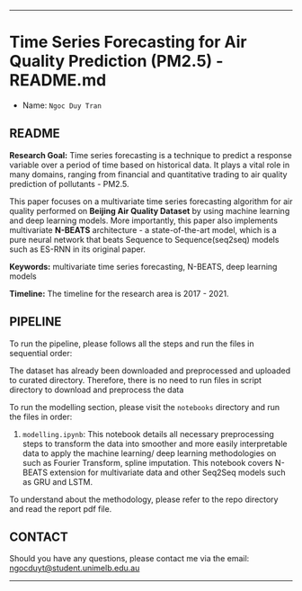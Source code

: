 
---

# Time Series Forecasting for Air Quality Prediction (PM2.5) - README.md
- Name: `Ngoc Duy Tran`

## README 

**Research Goal:** Time series forecasting is a technique to predict a response variable over a period of time based on historical data. It plays a vital role in many domains, ranging from financial and quantitative trading to air quality prediction of pollutants - PM2.5.

This paper focuses on a multivariate time series forecasting algorithm for air quality performed on **Beijing Air Quality Dataset** by using machine learning and deep learning models. More importantly, this paper also implements multivariate **N-BEATS** architecture - a state-of-the-art model, which is a pure neural network that beats Sequence to Sequence(seq2seq) models such as ES-RNN in its original paper.

**Keywords:** multivariate time series forecasting, N-BEATS, deep learning models

**Timeline:** The timeline for the research area is 2017 - 2021.

## PIPELINE

To run the pipeline, please follows all the steps and run the files in sequential order:

The dataset has already been downloaded and preprocessed and uploaded to curated directory. Therefore, there is no need to run files in script directory to download and preprocess the data

To run the modelling section, please visit the `notebooks` directory and run the files in order:
1. `modelling.ipynb`: This notebook details all necessary preprocessing steps to transform the data into smoother and more easily interpretable data to apply the machine learning/ deep learning methodologies on such as Fourier Transform, spline imputation. This notebook covers N-BEATS extension for multivariate data and other Seq2Seq models such as GRU and LSTM.

To understand about the methodology, please refer to the repo directory and read the report pdf file.

## CONTACT
Should you have any questions, please contact me via the email: ngocduyt@student.unimelb.edu.au

---